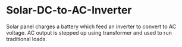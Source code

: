 # Solar-DC-to-AC-Inverter
Solar panel charges a battery which feed an inverter to convert to AC voltage. AC output is stepped up using transformer and used to run traditional loads.
